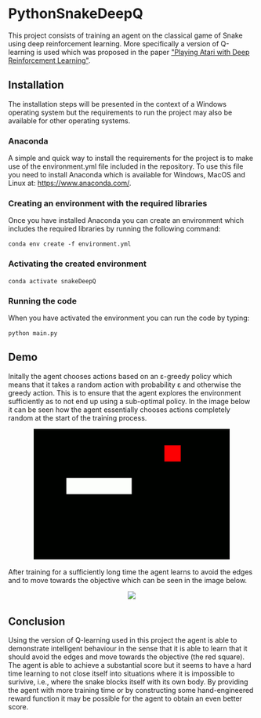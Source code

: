 # PythonSnakeDeepQ

This project consists of training an agent on the classical game of Snake using deep reinforcement learning. More specifically a version of Q-learning is used which was proposed in the paper ["Playing Atari with Deep Reinforcement Learning"](https://arxiv.org/abs/1312.5602).

## Installation
The installation steps will be presented in the context of a Windows operating system but the requirements to run the project may also be available for other operating systems. 

### Anaconda
A simple and quick way to install the requirements for the project is to make use of the environment.yml file included in the repository. To use this file you need to install Anaconda which is available for Windows, MacOS and Linux at: https://www.anaconda.com/.

### Creating an environment with the required libraries
Once you have installed Anaconda you can create an environment which includes the required libraries by running the following command:
```
conda env create -f environment.yml
```

### Activating the created environment
```
conda activate snakeDeepQ
```

### Running the code
When you have activated the environment you can run the code by typing:
```
python main.py
```

## Demo
Initally the agent chooses actions based on an ε-greedy policy which means that it takes a random action with probability ε and otherwise the greedy action. This is to ensure that the agent explores the environment sufficiently as to not end up using a sub-optimal policy. In the image below it can be seen how the agent essentially chooses actions completely random at the start of the training process.

<p align="center">
  <img src="demoStart.gif" width="400"/>
</p>

After training for a sufficiently long time the agent learns to avoid the edges and to move towards the objective which can be seen in the image below.

<p align="center">
  <img src="demoFinal.gif" width="400"/>
</p>

## Conclusion
Using the version of Q-learning used in this project the agent is able to demonstrate intelligent behaviour in the sense that it is able to learn that it should avoid the edges and move towards the objective (the red square). The agent is able to achieve a substantial score but it seems to have a hard time learning to not close itself into situations where it is impossible to surivive, i.e., where the snake blocks itself with its own body. By providing the agent with more training time or by constructing some hand-engineered reward function it may be possible for the agent to obtain an even better score.
